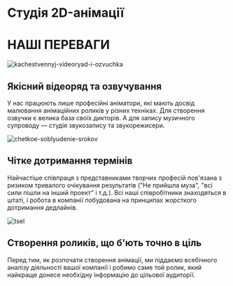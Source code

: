 # Студія 2D-анімації
# НАШІ ПЕРЕВАГИ

![kachestvennyj-videoryad-i-ozvuchka](https://user-images.githubusercontent.com/95470369/144933326-78aaf12a-4688-4454-9eef-a5de7ca9c9dc.png)

## Якісний відеоряд та озвучування
У нас працюють лише професійні аніматори, які мають досвід малювання анімаційних роликів у різних техніках. Для створення озвучки є велика база своїх дикторів. А для запису музичного супроводу — студія звукозапису та звукорежисери.

![chetkoe-soblyudenie-srokov](https://user-images.githubusercontent.com/95470369/144933297-a7a9a250-d684-42fe-8a10-3a3bd5577488.png)

## Чітке дотримання термінів
Найчастіше співпраця з представниками творчих професій пов'язана з ризиком тривалого очікування результатів ("Не прийшла муза", "всі сили пішли на інший проект" і т.д.). Всі наші співробітники знаходяться в штаті, і робота в компанії побудована на принципах жорсткого дотримання дедлайнів.

![tsel](https://user-images.githubusercontent.com/95470369/144933262-7aedc848-4149-4836-88ca-be485992ad45.png)
## Створення роликів, що б'ють точно в ціль
Перед тим, як розпочати створення анімації, ми піддаємо всебічного аналізу діяльності вашої компанії і робимо саме той ролик, який найкраще донесе необхідну інформацію до цільової аудиторії.
